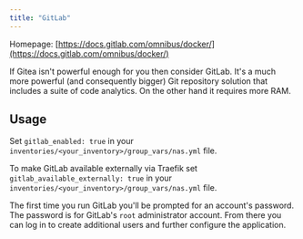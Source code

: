 ```yaml
---
title: "GitLab"
---
```


Homepage: [https://docs.gitlab.com/omnibus/docker/](https://docs.gitlab.com/omnibus/docker/)

If Gitea isn't powerful enough for you then consider GitLab. It's a much more powerful (and consequently bigger) Git repository solution that includes a suite of code analytics. On the other hand it requires more RAM.

## Usage

Set `gitlab_enabled: true` in your `inventories/<your_inventory>/group_vars/nas.yml` file.

To make GitLab available externally via Traefik set `gitlab_available_externally: true` in your `inventories/<your_inventory>/group_vars/nas.yml` file.

The first time you run GitLab you'll be prompted for an account's password. The password is for GitLab's `root` administrator account. From there you can log in to create additional users and further configure the application.
